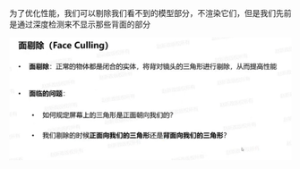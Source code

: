 为了优化性能，我们可以剔除我们看不到的模型部分，不渲染它们，但是我们先前是通过深度检测来不显示那些背面的部分

![输入图片说明](/imgs/2025-02-12/rg4BoFBQfKNKQE2R.png)
<!--stackedit_data:
eyJoaXN0b3J5IjpbLTM2NjE5NTgwMl19
-->